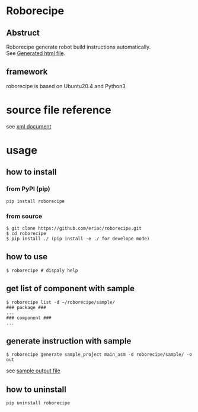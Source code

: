 # Roborecipe

## Abstruct
Roborecipe generate robot build instructions automatically.  
See [Generated html file](https://eriac.github.io/roborecipe/docs/sample_out).

## framework
roborecipe is based on Ubuntu20.4 and Python3

# source file reference
see [xml document](https://github.com/eriac/roborecipe/blob/master/docs/xml_reference.md)

# usage

## how to install

### from PyPl (pip)
```code
pip install roborecipe

```

### from source
```code
$ git clone https://github.com/eriac/roborecipe.git  
$ cd roborecipe
$ pip install ./ (pip install -e ./ for develope mode)
```

## how to use
```code
$ roborecipe # dispaly help
```

## get list of component with sample 
```code
$ roborecipe list -d ~/roborecipe/sample/ 
### package ###
...
### component ###
...
```

## generate instruction with sample
```code
$ roborecipe generate sample_project main_asm -d roborecipe/sample/ -o out
```

see [sample output file](docs/sample_out/index.html)

## how to uninstall
```code
pip uninstall roborecipe
```
